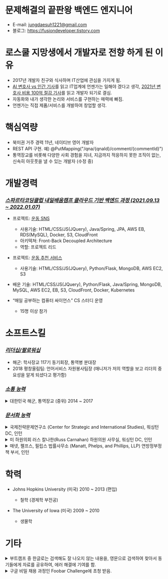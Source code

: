 # 문제해결의 끝판왕 백엔드 엔지니어 
- E-mail: jungdaesuh1221@gmail.com
- 블로그: https://fusiondeveloper.tistory.com

# 로스쿨 지망생에서 개발자로 전향 하게 된 이유
- 2017년 개발자 친구와 식사하며 IT산업에 관심을 가지게 됨.
- [AI 변호사 vs 인간 기사](http://www.lec.co.kr/news/articleView.html?idxno=712459)를 읽고 IT업계에 언젠가는 일해야 겠다고 생각, [2021년 변호사 비용 100억 절감 기사](https://www.bloomberg.com/news/articles/2021-10-22/morgan-stanley-s-robot-libor-lawyers-saved-50-000-hours-of-work)를 읽고 개발자 되기로 결심.
- 자동화와 내가 생각한 논리와 서비스를 구현하는 매력에 빠짐. 
- 언젠가는 직접 제품/서비스를 개발하여 창업할 생각. 

# 핵심역량
- 북미권 거주 경력 11년, 네이티브 영어 개발자
- REST API 구현. 예) @PutMapping("/qna/{qnaId}/comment/{commentId}")
- 통역장교를 비롯해 다양한 사회 경험을 지녀, 지금까지 적응하지 못한 조직이 없는, 신속히 아웃풋을 낼 수 있는 개발자 (수정 중)

# 개발경력

### *<ins>스파르타코딩클럽 내일배움캠프 클라우드 기반 백엔드 과정 (2021.09.13 ~ 2022.01.07)</ins>*
- 프로젝트: [운동 SNS](https://github.com/heart-muscle/heart-muscle-backend)
  - 사용기술: HTML/CSS/JS(JQuery), Java/Spring, JPA, AWS EB, RDS(MySQL), Docker, S3, CloudFront
  - 아키텍쳐: Front-Back Decoupled Architecture
  - 역할: 프로젝트 리드

- 프로젝트: [운동 추천 서비스](https://github.com/heart-muscle/heart-muscle-flask)
  - 사용기술: HTML/CSS/JS(JQuery), Python/Flask, MongoDB, AWS EC2, S3

- 배운 기술: HTML/CSS/JS(JQuery), Python/Flask, Java/Spring, MongoDB, MySQL, AWS EC2, EB, S3, CloudFront, Docker, Kubernetes

- “매일 공부하는 컴퓨터 싸이언스” CS 스터디 운영
  - 15명 이상 참가




# 소프트스킬
### *<ins>리더십/팔로워십</ins>*
- 해군: 학사장교 117기 동기회장, 통역병 분대장
- 2018 평창올림팀: 언어서비스 자원봉사팀장 (매니저가 저의 역할을 보고 리더의 중요성을 알게 되셨다고 평가함) 



### *<ins>소통 능력</ins>*
<details>
  <summary>대한민국 해군, 통역장교 (중위) 2014 ~ 2017</summary>
  
  * 2015년 해군순항훈련전단 15개국 16개 기항지 세계 순방 지휘관 접견 / 주요 회의 통역 / 기자회견 통역 및 기타 서한 / 문서 번역
  * 군사작전회의 (화상 포함) / 지휘관 접견 통역
  * 타국 해군 친선 교류 협조 담당자 / 각종 행사 실무 협조
  * BBC인터뷰 통역 [1분 6초](https://www.bbc.co.uk/news/av/uk-england-hampshire-34714160)
</details>


### *<ins>문서화 능력</ins>*
<details>
  <summary>국제전략문제연구소 (Center for Strategic and International Studies), 워싱턴 DC, 인턴</summary>
  
  * 주요 뉴스 정리 및 배포 (Asia Daily News Distribution)
  * 매주 한국 관련 주요 뉴스 요약 및 보고서 작성: 한미 관계, 방사청 무기계약, 무역 (미국 외 나라들과 FTA 관련 뉴스, TPP, RCEP 등등)
  * 한국에서 일어난 중요한 일, 특히 한미 동맹 관계와 남북한의 관계 월별로 연표 작성
</details>

<details>
  <summary>미 하원의회 러스 칼나한(Russ Carnahan) 하원의원 사무실, 워싱턴 DC, 인턴</summary>
  
  * 의원 청문회 발표 초고 작성 및 관련 자료 찾기: 2012년 9월 이집트 카이로 미 대사관 시위 관련 사건 및 여러 외교관련 사건들
</details>

<details>
  <summary>매넷, 펠프스, 필립스 법률사무소 (Manatt, Phelps, and Phillips, LLP) 연방정부정책 부서, 인턴</summary>
  
  * 상원/하원 법안 모니터 및 자료 찾기 - 2012 교통법안, 정책보조금관련법안(포크배럴), 2012 농업법
</details>





# 학력
- Johns Hopkins University (미국) 2010 ~ 2013 (편입)
  - 철학 (경제학 부전공)

- The University of Iowa (미국) 2009 ~ 2010
  - 생물학



# 기타
<details>
  <summary>부트캠프 중 한글로는 검색해도 잘 나오지 않는 내용을, 영문으로 검색하여 찾아서 동기들에게 자료를 공유하여, 에러 해결에 기여를 함.</summary>
  
  * [https://fusiondeveloper.tistory.com/31](https://fusiondeveloper.tistory.com/31)
  * [https://fusiondeveloper.tistory.com/65](https://fusiondeveloper.tistory.com/65)
  * [https://fusiondeveloper.tistory.com/91](https://fusiondeveloper.tistory.com/91)
</details>

<details>
  <summary>구글 비밀 채용 과정인 Foobar Challenge에 초청 받음.</summary>
  
  * 구글 검색창에 검색하는 단어에 따라서 초청 받게 되는데, 5개의 문제가 주어짐. 3문제 이상 풀면 이력서를 제출할 수 있음.
  * 현재 1문제 푼 상태임.
  * [https://fusiondeveloper.tistory.com/32](https://fusiondeveloper.tistory.com/32)
</details>



